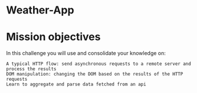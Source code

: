 ﻿# Weather-App
# Mission objectives

In this challenge you will use and consolidate your knowledge on:

    A typical HTTP flow: send asynchronous requests to a remote server and process the results
    DOM manipulation: changing the DOM based on the results of the HTTP requests
    Learn to aggregate and parse data fetched from an api
